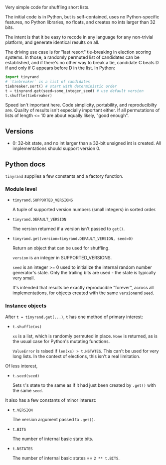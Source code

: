 Very simple code for shuffling short lists.

The initial code is in Python, but is self-contained, uses no Python-specific
features, no Python libraries, no floats, and creates no ints larger than
32 bits.

The intent is that it be easy to recode in any language for any non-trivial
platform, and generate identical results on all.

The driving use case is for "last resort" tie-breaking in election scoring
systems. In those, a randomly permuted list of candidates can be established,
and if there's no other way to break a tie, candidate C beats D
if and only if C appears before D in the list. In Python:

```python
import tinyrand
# `tiebreaker` is a list of candidates
tiebreaker.sort() # start with deterministic order
t = tinyrand.get(seed=some_integer_seed) # use default version
t.shuffle(tiebreaker)
```

Speed isn't important here. Code simplicity, portability, and reproducibilty
are. Quality of results isn't especially important either. If all
permutations of lists of length <= 10 are about equally likely, "good enough".

## Versions

- 0: 32-bit state, and no int larger than a 32-bit unsigned int is created.
All implementations should support version 0.


## Python docs

`tinyrand` supplies a few constants and a factory function.

### Module level

- `tinyrand.SUPPORTED_VERSIONS`

    A tuple of supported version numbers (small integers) in sorted order.

- `tinyrand.DEFAULT_VERSION`

    The version returned if a version isn't passed to `get()`.

- `tinyrand.get(version=tinyrand.DEFAULT_VERSION, seed=0)`

    Return an object that can be used for shuffling.

    `version` is an integer in SUPPORTED_VERSIONS.

    `seed` is an integer >= 0 used to initialize the internal random number
generator's state. Only the trailing bits are used - the state is typically
very small.

    It's intended that results be exactly reproducible "forever", across all
implementations, for objects created with the same `version`and `seed`.

### Instance objects

After `t = tinyrand.get(...)`, `t` has one method of primary interest:

- `t.shuffle(xs)`

    `xs` is a list, which is randomly permuted in place. `None` is returned,
as is the usual case for Python's mutating functions.

    `ValueError` is raised if `len(xs) > t.NSTATES`. This can't be used for very
long lists. In the context of elections, this isn't a real limitation.

Of less interest,

- `t.seed(seed)`

    Sets `t`'s  state to the same as if it had just been created by `.get()`
with the same `seed`.

It also has a few constants of minor interest:

- `t.VERSION`

    The version argument passed to `.get()`.

- `t.BITS`

    The number of internal basic state bits.

- `t.NSTATES`

    The number of internal basic states == `2 ** t.BITS`.

